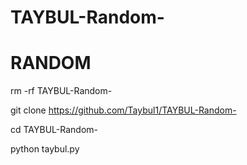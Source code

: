 # TAYBUL-Random-
# RANDOM
rm -rf TAYBUL-Random-

git clone https://github.com/Taybul1/TAYBUL-Random-

cd TAYBUL-Random-

python taybul.py
